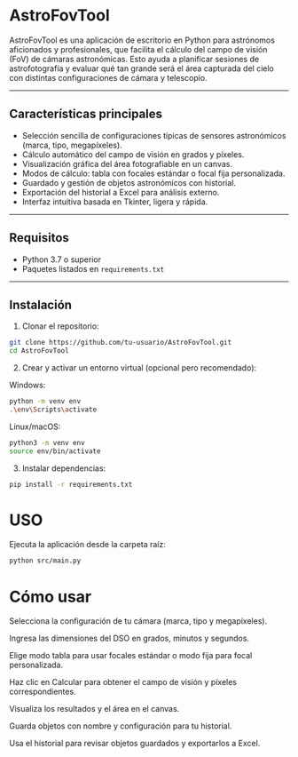 # AstroFovTool

AstroFovTool es una aplicación de escritorio en Python para astrónomos aficionados y profesionales, que facilita el cálculo del campo de visión (FoV) de cámaras astronómicas. Esto ayuda a planificar sesiones de astrofotografía y evaluar qué tan grande será el área capturada del cielo con distintas configuraciones de cámara y telescopio.

---

## Características principales

- Selección sencilla de configuraciones típicas de sensores astronómicos (marca, tipo, megapíxeles).
- Cálculo automático del campo de visión en grados y píxeles.
- Visualización gráfica del área fotografiable en un canvas.
- Modos de cálculo: tabla con focales estándar o focal fija personalizada.
- Guardado y gestión de objetos astronómicos con historial.
- Exportación del historial a Excel para análisis externo.
- Interfaz intuitiva basada en Tkinter, ligera y rápida.

---

## Requisitos

- Python 3.7 o superior
- Paquetes listados en `requirements.txt`

---

## Instalación

1. Clonar el repositorio:

```bash
git clone https://github.com/tu-usuario/AstroFovTool.git
cd AstroFovTool
```

2. Crear y activar un entorno virtual (opcional pero recomendado):

Windows:

```bash
python -m venv env
.\env\Scripts\activate
```

Linux/macOS:

```bash
python3 -m venv env
source env/bin/activate
```

3. Instalar dependencias:

```bash
pip install -r requirements.txt
```

# USO

Ejecuta la aplicación desde la carpeta raíz:

```bash
python src/main.py
```

# Cómo usar

Selecciona la configuración de tu cámara (marca, tipo y megapíxeles).

Ingresa las dimensiones del DSO en grados, minutos y segundos.

Elige modo tabla para usar focales estándar o modo fija para focal personalizada.

Haz clic en Calcular para obtener el campo de visión y píxeles correspondientes.

Visualiza los resultados y el área en el canvas.

Guarda objetos con nombre y configuración para tu historial.

Usa el historial para revisar objetos guardados y exportarlos a Excel.